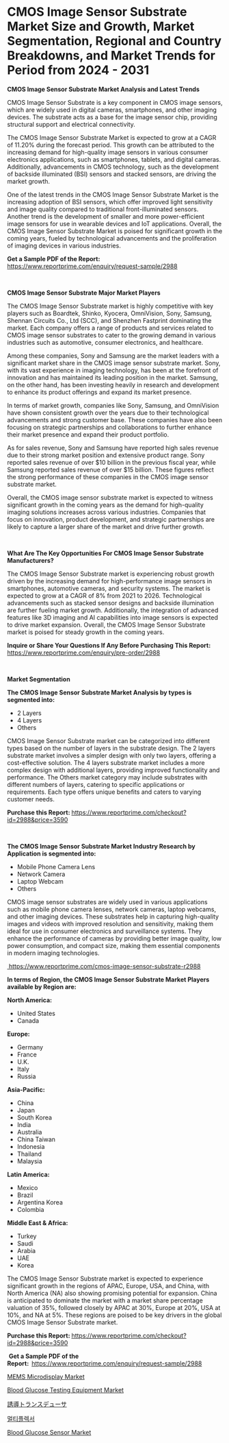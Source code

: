 <p><h1>CMOS Image Sensor Substrate Market Size and Growth, Market Segmentation, Regional and Country Breakdowns, and Market Trends for Period from 2024 -  2031</h1></p><p><strong>CMOS Image Sensor Substrate Market Analysis and Latest Trends</strong></p>
<p><p>CMOS Image Sensor Substrate is a key component in CMOS image sensors, which are widely used in digital cameras, smartphones, and other imaging devices. The substrate acts as a base for the image sensor chip, providing structural support and electrical connectivity.</p><p>The CMOS Image Sensor Substrate Market is expected to grow at a CAGR of 11.20% during the forecast period. This growth can be attributed to the increasing demand for high-quality image sensors in various consumer electronics applications, such as smartphones, tablets, and digital cameras. Additionally, advancements in CMOS technology, such as the development of backside illuminated (BSI) sensors and stacked sensors, are driving the market growth.</p><p>One of the latest trends in the CMOS Image Sensor Substrate Market is the increasing adoption of BSI sensors, which offer improved light sensitivity and image quality compared to traditional front-illuminated sensors. Another trend is the development of smaller and more power-efficient image sensors for use in wearable devices and IoT applications. Overall, the CMOS Image Sensor Substrate Market is poised for significant growth in the coming years, fueled by technological advancements and the proliferation of imaging devices in various industries.</p></p>
<p><strong>Get a Sample PDF of the Report:&nbsp;</strong> <a href="https://www.reportprime.com/enquiry/request-sample/2988">https://www.reportprime.com/enquiry/request-sample/2988</a></p>
<p>&nbsp;</p>
<p><strong>CMOS Image Sensor Substrate Major Market Players</strong></p>
<p><p>The CMOS Image Sensor Substrate market is highly competitive with key players such as Boardtek, Shinko, Kyocera, OmniVision, Sony, Samsung, Shennan Circuits Co., Ltd (SCC), and Shenzhen Fastprint dominating the market. Each company offers a range of products and services related to CMOS image sensor substrates to cater to the growing demand in various industries such as automotive, consumer electronics, and healthcare.</p><p>Among these companies, Sony and Samsung are the market leaders with a significant market share in the CMOS image sensor substrate market. Sony, with its vast experience in imaging technology, has been at the forefront of innovation and has maintained its leading position in the market. Samsung, on the other hand, has been investing heavily in research and development to enhance its product offerings and expand its market presence.</p><p>In terms of market growth, companies like Sony, Samsung, and OmniVision have shown consistent growth over the years due to their technological advancements and strong customer base. These companies have also been focusing on strategic partnerships and collaborations to further enhance their market presence and expand their product portfolio.</p><p>As for sales revenue, Sony and Samsung have reported high sales revenue due to their strong market position and extensive product range. Sony reported sales revenue of over $10 billion in the previous fiscal year, while Samsung reported sales revenue of over $15 billion. These figures reflect the strong performance of these companies in the CMOS image sensor substrate market.</p><p>Overall, the CMOS image sensor substrate market is expected to witness significant growth in the coming years as the demand for high-quality imaging solutions increases across various industries. Companies that focus on innovation, product development, and strategic partnerships are likely to capture a larger share of the market and drive further growth.</p></p>
<p>&nbsp;</p>
<p><strong>What Are The Key Opportunities For CMOS Image Sensor Substrate Manufacturers?</strong></p>
<p><p>The CMOS Image Sensor Substrate market is experiencing robust growth driven by the increasing demand for high-performance image sensors in smartphones, automotive cameras, and security systems. The market is expected to grow at a CAGR of 8% from 2021 to 2026. Technological advancements such as stacked sensor designs and backside illumination are further fueling market growth. Additionally, the integration of advanced features like 3D imaging and AI capabilities into image sensors is expected to drive market expansion. Overall, the CMOS Image Sensor Substrate market is poised for steady growth in the coming years.</p></p>
<p><strong>Inquire or Share Your Questions If Any Before Purchasing This Report:</strong> <a href="https://www.reportprime.com/enquiry/pre-order/2988">https://www.reportprime.com/enquiry/pre-order/2988</a></p>
<p>&nbsp;</p>
<p><strong>Market Segmentation</strong></p>
<p><strong>The CMOS Image Sensor Substrate Market Analysis by types is segmented into:</strong></p>
<p><ul><li>2 Layers</li><li>4 Layers</li><li>Others</li></ul></p>
<p><p>CMOS Image Sensor Substrate market can be categorized into different types based on the number of layers in the substrate design. The 2 layers substrate market involves a simpler design with only two layers, offering a cost-effective solution. The 4 layers substrate market includes a more complex design with additional layers, providing improved functionality and performance. The Others market category may include substrates with different numbers of layers, catering to specific applications or requirements. Each type offers unique benefits and caters to varying customer needs.</p></p>
<p><strong>Purchase this Report:&nbsp;</strong><a href="https://www.reportprime.com/checkout?id=2988&price=3590">https://www.reportprime.com/checkout?id=2988&price=3590</a></p>
<p>&nbsp;</p>
<p><strong>The CMOS Image Sensor Substrate Market Industry Research by Application is segmented into:</strong></p>
<p><ul><li>Mobile Phone Camera Lens</li><li>Network Camera</li><li>Laptop Webcam</li><li>Others</li></ul></p>
<p><p>CMOS image sensor substrates are widely used in various applications such as mobile phone camera lenses, network cameras, laptop webcams, and other imaging devices. These substrates help in capturing high-quality images and videos with improved resolution and sensitivity, making them ideal for use in consumer electronics and surveillance systems. They enhance the performance of cameras by providing better image quality, low power consumption, and compact size, making them essential components in modern imaging technologies.</p></p>
<p><a href="https://www.reportprime.com/cmos-image-sensor-substrate-r2988">&nbsp;https://www.reportprime.com/cmos-image-sensor-substrate-r2988</a></p>
<p><strong>In terms of Region, the CMOS Image Sensor Substrate Market Players available by Region are:</strong></p>
<p>
    <p> <strong> North America: </strong>
        <ul>
            <li>United States</li>
            <li>Canada</li>
        </ul>
        </p> 
    <p> <strong> Europe: </strong>
        <ul>
            <li>Germany</li>
            <li>France</li>
            <li>U.K.</li>
            <li>Italy</li>
            <li>Russia</li>
        </ul>
        </p> 
    <p> <strong> Asia-Pacific: </strong>
        <ul>
            <li>China</li>
            <li>Japan</li>
            <li>South Korea</li>
            <li>India</li>
            <li>Australia</li>
            <li>China Taiwan</li>
            <li>Indonesia</li>
            <li>Thailand</li>
            <li>Malaysia</li>
        </ul>
        </p> 
    <p> <strong> Latin America: </strong>
        <ul>
            <li>Mexico</li>
            <li>Brazil</li>
            <li>Argentina Korea</li>
            <li>Colombia</li>
        </ul>
        </p> 
    <p> <strong> Middle East & Africa: </strong>
        <ul>
            <li>Turkey</li>
            <li>Saudi</li>
            <li>Arabia</li>
            <li>UAE</li>
            <li>Korea</li>
        </ul>
    </p>
    </p>
<p><p>The CMOS Image Sensor Substrate market is expected to experience significant growth in the regions of APAC, Europe, USA, and China, with North America (NA) also showing promising potential for expansion. China is anticipated to dominate the market with a market share percentage valuation of 35%, followed closely by APAC at 30%, Europe at 20%, USA at 10%, and NA at 5%. These regions are poised to be key drivers in the global CMOS Image Sensor Substrate market.</p></p>
<p><strong>Purchase this Report: </strong><a href="https://www.reportprime.com/checkout?id=2988&price=3590">https://www.reportprime.com/checkout?id=2988&price=3590</a></p>
<p>&nbsp;<strong>Get a Sample PDF of the Report:&nbsp;&nbsp;</strong><a href="https://www.reportprime.com/enquiry/request-sample/2988">https://www.reportprime.com/enquiry/request-sample/2988</a></p>
<p><strong></strong></p>
<p><p><a href="https://github.com/emnqcawl19/Market-Research-Report-List-1/blob/main/mems-microdisplay-market.md">MEMS Microdisplay Market</a></p><p><a href="https://issuu.com/reportprime-2/docs/blood-glucose-testing-equipment-market-size-2030.p">Blood Glucose Testing Equipment Market</a></p><p><a href="https://github.com/tanyaali3/Market-Research-Report-List-2/blob/main/362990028216.md">誘導トランスデューサ</a></p><p><a href="https://github.com/marufmohassin05/Market-Research-Report-List-1/blob/main/821176134766.md">멀티플렉서</a></p><p><a href="https://issuu.com/reportprime-2/docs/blood-glucose-sensor-market-size-2030.pptx">Blood Glucose Sensor Market</a></p></p>